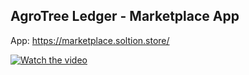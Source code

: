 ## AgroTree Ledger - Marketplace App

App: https://marketplace.soltion.store/

[![Watch the video](https://player.vimeo.com/video/1017350136)](https://player.vimeo.com/video/1017350136)
